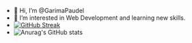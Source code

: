 - 👋 Hi, I’m @GarimaPaudel
- 👀 I’m interested in Web Development and learning new skills.
- [![GitHub Streak](https://streak-stats.demolab.com/?user=GarimaPaudel&theme=dark)](https://git.io/streak-stats)
- ![Anurag's GitHub stats](https://github-readme-stats.vercel.app/api?username=GarimaPaudel&show_icons=true&theme=radical)
<!---
GarimaPaudel/GarimaPaudel is a ✨ special ✨ repository because its `README.md` (this file) appears on your GitHub profile.
You can click the Preview link to take a look at your changes.
--->
